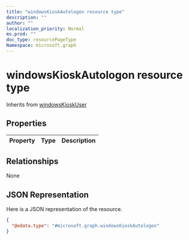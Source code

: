 ```yaml
---
title: "windowsKioskAutologon resource type"
description: ""
author: ""
localization_priority: Normal
ms.prod: ""
doc_type: resourcePageType
Namespace: microsoft.graph
---
```



# windowsKioskAutologon resource type




Inherits from [windowsKioskUser](../resources/windowsKioskUser.md)

## Properties
|Property|Type|Description|
|:---|:---|:---|

## Relationships
None

## JSON Representation
Here is a JSON representation of the resource.
<!-- {
  "blockType": "resource",
  "@odata.type": "microsoft.graph.windowsKioskAutologon"
}
-->
``` json
{
  "@odata.type": "#microsoft.graph.windowsKioskAutologon"
}
```

